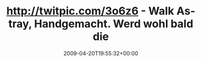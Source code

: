 ---
retweeted: false
source: <a href="http://twitter.com" rel="nofollow">Twitter Web Client</a>
entities:
  hashtags: []
  symbols: []
  user_mentions: []
  urls: []
display_text_range:
- '0'
- '96'
favorite_count: '0'
id_str: '1568350242'
truncated: false
retweet_count: '0'
id: '1568350242'
created_at: Mon Apr 20 19:55:32 +0000 2009
favorited: false
full_text: http://twitpic.com/3o6z6 - Walk Astray, Handgemacht. Werd wohl bald die
  Wände abdämmen müssen...
lang: de
tags:
- pesos/twitter
date: '2009-04-20T19:55:32+00:00'
src: https://twitter.com/bascht/status/1568350242
original_url: https://twitter.com/bascht/status/1568350242
type: twitter_tweet
text: http://twitpic.com/3o6z6 - Walk Astray, Handgemacht. Werd wohl bald die Wände
  abdämmen müssen...
title: http://twitpic.com/3o6z6 - Walk Astray, Handgemacht. Werd wohl bald die

---